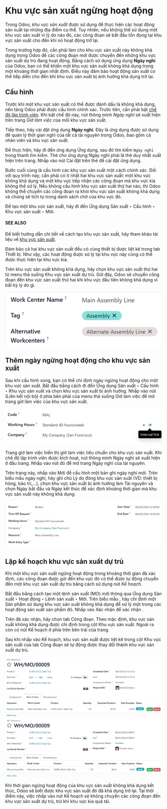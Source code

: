 # Khu vực sản xuất ngừng hoạt động

Trong Odoo, *khu vực sản xuất* được sử dụng để thực hiện các hoạt động sản xuất tại những địa điểm cụ thể. Tuy nhiên, nếu không thể sử dụng một khu vực sản xuất vì lý do nào đó, các công đoạn sẽ bắt đầu tồn đọng tại khu vực sản xuất cho đến khi nó hoạt động trở lại.

Trong trường hợp đó, cần phải làm cho khu vực sản xuất này không khả dụng trong Odoo để các công đoạn mới được chuyển đến những khu vực sản xuất dự trù đang hoạt động. Bằng cách sử dụng ứng dụng **Ngày nghỉ** của Odoo, bạn có thể khiến một khu vực sản xuất không khả dụng trong một khoảng thời gian nhất định. Điều này đảm bảo hoạt động sản xuất có thể tiếp diễn cho đến khi khu vực sản xuất bị ảnh hưởng khả dụng trở lại.

## Cấu hình

Trước khi một khu vực sản xuất có thể được đánh dấu là không khả dụng, nền tảng Odoo phải được cấu hình chính xác. Trước tiên, cần phải bật [chế độ lập trình viên](applications/general/developer_mode.md#developer-mode). Khi bật chế độ này, nút thông minh *Ngày nghỉ* sẽ xuất hiện trên trang *Giờ làm việc* của mỗi khu vực sản xuất.

Tiếp theo, hãy cài đặt ứng dụng **Ngày nghỉ**. Đây là ứng dụng được sử dụng để quản lý thời gian nghỉ của tất cả tài nguyên trong Odoo, bao gồm cả nhân viên và khu vực sản xuất.

Để thực hiện, hãy đi đến ứng dụng Ứng dụng, sau đó tìm kiếm `Ngày nghỉ` trong thanh tìm kiếm. Thẻ cho ứng dụng Ngày nghỉ phải là thẻ duy nhất xuất hiện trên trang. Nhấp vào nút Cài đặt trên thẻ để cài đặt ứng dụng.

Bước cuối cùng là cấu hình các khu vực sản xuất một cách chính xác. Đối với quy trình này, cần phải có ít nhất hai khu vực sản xuất: một khu vực không khả dụng và một khu vực tiếp nhận các công đoạn mà khu vực kia không thể xử lý. Nếu không cấu hình khu vực sản xuất thứ hai nào, thì Odoo không thể chuyển các công đoạn ra khỏi khu vực sản xuất không khả dụng và chúng sẽ tích tụ trong danh sách chờ của khu vực đó.

Để tạo một khu vực sản xuất, hãy đi đến Ứng dụng Sản xuất ‣ Cấu hình ‣ Khu vực sản xuất ‣ Mới.

#### SEE ALSO
Để biết hướng dẫn chi tiết về cách tạo khu vực sản xuất, hãy tham khảo tài liệu về [khu vực sản xuất](applications/inventory_and_mrp/manufacturing/advanced_configuration/using_work_centers.md).

Đảm bảo cả hai khu vực sản xuất đều có cùng thiết bị được liệt kê trong tab Thiết bị. Như vậy, các hoạt động được xử lý tại khu vực này cũng có thể được thực hiện tại khu vực kia.

Trên khu vực sản xuất không khả dụng, hãy chọn khu vực sản xuất thứ hai từ menu thả xuống Khu vực sản xuất dự trù. Giờ đây, Odoo sẽ chuyển công đoạn đến khu vực sản xuất thứ hai khi khu vực đầu tiên không khả dụng vì bất kỳ lý do gì.

![Biểu mẫu khu vực sản xuất được cấu hình với một trung tâm làm việc dự trù.](../../../../.gitbook/assets/alternative-work-center-selection.png)

## Thêm ngày ngừng hoạt động cho khu vực sản xuất

Sau khi cấu hình xong, bạn có thể chỉ định ngày ngừng hoạt động cho một khu vực sản xuất. Bắt đầu bằng cách đi đến Ứng dụng Sản xuất ‣ Cấu hình ‣ Khu vực sản xuất và chọn khu vực sản xuất bị ảnh hưởng. Nhấp vào nút <i class="oi oi-arrow-right"></i> (Liên kết nội bộ) ở phía bên phải của menu thả xuống Giờ làm việc để mở trang giờ làm việc của khu vực sản xuất.

![Nút "Liên kết ngoài" về Giờ làm việc trên biểu mẫu khu vực sản xuất.](../../../../.gitbook/assets/working-hours-button.png)

Trang giờ làm việc hiển thị giờ làm việc tiêu chuẩn cho khu vực sản xuất. Khi chế độ lập trình viên được kích hoạt, nút thông minh <i class="fa fa-plane"></i> Ngày nghỉ sẽ xuất hiện ở đầu trang. Nhấp vào nút đó để mở trang Ngày nghỉ của tài nguyên.

Trên trang này, nhấp vào Mới để cấu hình một bản ghi ngày nghỉ mới. Trên biểu mẫu ngày nghỉ, hãy ghi chú Lý do đóng khu vực sản xuất (VD: thiết bị hỏng, bảo trì,...), chọn khu vực sản xuất bị ảnh hưởng làm Tài nguyên và chọn Ngày bắt đầu và Ngày kết thúc để xác định khoảng thời gian mà khu vực sản xuất này không khả dụng.

![Biểu mẫu "Ngày nghỉ của tài nguyên".](../../../../.gitbook/assets/time-off-form.png)

## Lập kế hoạch khu vực sản xuất dự trù

Khi một khu vực sản xuất ngừng hoạt động trong khoảng thời gian đã xác định, các công đoạn được gửi đến khu vực đó có thể được tự động chuyển đến một khu vực sản xuất dự trù bằng cách sử dụng nút *Kế hoạch*.

Bắt đầu bằng cách tạo một lệnh sản xuất (MO) mới thông qua Ứng dụng Sản xuất ‣ Hoạt động ‣ Lệnh sản xuất ‣ Mới. Trên biểu mẫu , hãy chỉ định một Sản phẩm sử dụng khu vực sản xuất không khả dụng để xử lý một trong các hoạt động sản xuất sản phẩm đó. Nhấp vào Xác nhận để xác nhận .

Trên  đã xác nhận, hãy chọn tab Công đoạn. Theo mặc định, khu vực sản xuất không khả dụng được chỉ định trong cột Khu vực sản xuất. Ngoài ra còn có nút Kế hoạch ở phía trên bên trái của trang.

Sau khi nhấp vào Kế hoạch, khu vực sản xuất được liệt kê trong cột Khu vực sản xuất của tab Công đoạn sẽ tự động được thay đổi thành khu vực sản xuất dự trù.

![Trước khi nhấp vào "Kế hoạch", công đoạn sẽ được lên lịch tại "Dây chuyền lắp ráp chính".](../../../../.gitbook/assets/before-planning.png)![Sau khi nhấp vào "Kế hoạch", công đoạn sẽ được lên lịch lại tại "Dây chuyền lắp ráp dự trù".](../../../../.gitbook/assets/after-planning.png)

Khi thời gian ngừng hoạt động của khu vực sản xuất không khả dụng kết thúc, Odoo sẽ biết được khu vực sản xuất đó đã khả dụng trở lại. Tại thời điểm này, việc nhấp vào nút Kế hoạch sẽ không chuyển các công đoạn đến khu vực sản xuất dự trù, trừ khi khu vực kia quá tải.
